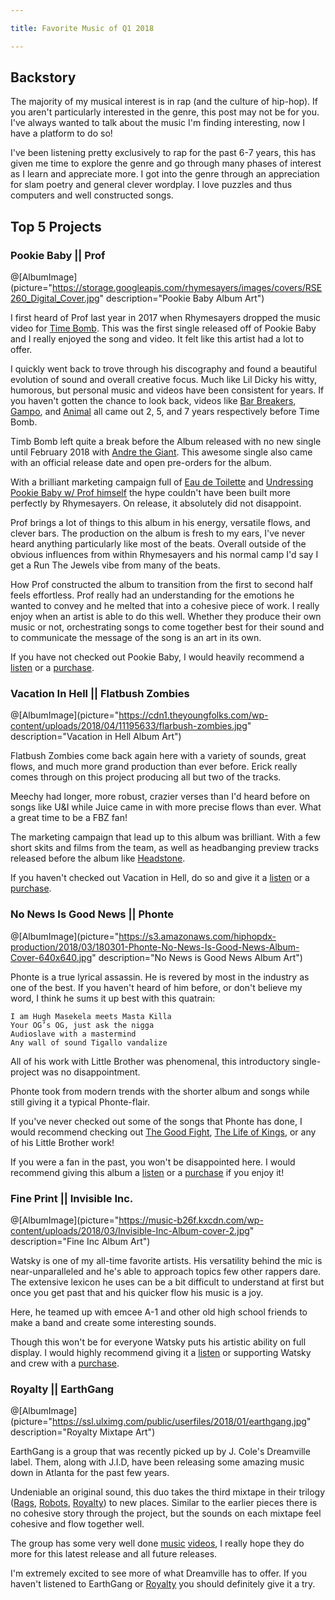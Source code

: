 ```yaml
---

title: Favorite Music of Q1 2018

---
```


## Backstory
The majority of my musical interest is in rap (and the culture of hip-hop). If you aren't particularly interested in the genre, this post may not be for you. I've always wanted to talk about the music I'm finding interesting, now I have a platform to do so! 

I've been listening pretty exclusively to rap for the past 6-7 years, this has given me time to explore the genre and go through many phases of interest as I learn and appreciate more. I got into the genre through an appreciation for slam poetry and general clever wordplay. I love puzzles and thus computers and well constructed songs.

## Top 5 Projects


### **Pookie Baby || Prof**

@[AlbumImage](picture="https://storage.googleapis.com/rhymesayers/images/covers/RSE260_Digital_Cover.jpg" description="Pookie Baby Album Art")

I first heard of Prof last year in 2017 when Rhymesayers dropped the music video for [Time Bomb](https://www.youtube.com/watch?v=OUipzGAewLA). This was the first single released off of Pookie Baby and I really enjoyed the song and video. It felt like this artist had a lot to offer.

I quickly went back to trove through his discography and found a beautiful evolution of sound and overall creative focus. Much like Lil Dicky his witty, humorous, but personal music and videos have been consistent for years. If you haven't gotten the chance to look back, videos like [Bar Breakers](https://www.youtube.com/watch?v=KoMQBeaDNlc), [Gampo](https://www.youtube.com/watch?v=jZnXykks5ug), and [Animal](https://www.youtube.com/watch?v=Po8ur7qWAnA) all came out 2, 5, and 7 years respectively before Time Bomb.

Timb Bomb left quite a break before the Album released with no new single until February 2018 with [Andre the Giant](https://www.youtube.com/watch?v=221AHxzcXCs). This awesome single also came with an official release date and open pre-orders for the album.

With a brilliant marketing campaign full of [Eau de Toilette](https://www.youtube.com/watch?v=N2ZM8peJUHU) and [Undressing Pookie Baby w/ Prof himself](https://www.youtube.com/watch?v=DSL84DA2UCY) the hype couldn't have been built more perfectly by Rhymesayers. On release, it absolutely did not disappoint.

Prof brings a lot of things to this album in his energy, versatile flows, and clever bars. The production on the album is fresh to my ears, I've never heard anything particularly like most of the beats. Overall outside of the obvious influences from within Rhymesayers and his normal camp I'd say I get a Run The Jewels vibe from many of the beats.

How Prof constructed the album to transition from the first to second half feels effortless. Prof really had an understanding for the emotions he wanted to convey and he melted that into a cohesive piece of work. I really enjoy when an artist is able to do this well. Whether they produce their own music or not, orchestrating songs to come together best for their sound and to communicate the message of the song is an art in its own.


If you have not checked out Pookie Baby, I would heavily recommend a [listen](https://play.google.com/store/music/album/Prof_Pookie_Baby?id=Bhp4tlz2l2z3t6wovrneqsu7tqm) or a [purchase](https://profstophouse.bandcamp.com/album/pookie-baby).

### **Vacation In Hell || Flatbush Zombies**

@[AlbumImage](picture="https://cdn1.theyoungfolks.com/wp-content/uploads/2018/04/11195633/flarbush-zombies.jpg" description="Vacation in Hell Album Art")

Flatbush Zombies come back again here with a variety of sounds, great flows, and much more grand production than ever before. Erick really comes through on this project producing all but two of the tracks.

Meechy had longer, more robust, crazier verses than I'd heard before on songs like U&I while Juice came in with more precise flows than ever. What a great time to be a FBZ fan!

The marketing campaign that lead up to this album was brilliant. With a few short skits and films from the team, as well as headbanging preview tracks released before the album like [Headstone](https://www.youtube.com/watch?v=MZ924VGx5n0).

If you haven't checked out Vacation in Hell, do so and give it a [listen](https://play.google.com/music/m/Byvjx2wnxfxsr64u43tg5lrc2ke?t=Vacation_In_Hell_-_Flatbush_Zombies) or a [purchase](https://thegloriousdead.com/products/vacation-in-hell-cd).

### **No News Is Good News || Phonte**

@[AlbumImage](picture="https://s3.amazonaws.com/hiphopdx-production/2018/03/180301-Phonte-No-News-Is-Good-News-Album-Cover-640x640.jpg" description="No News is Good News Album Art")

Phonte is a true lyrical assassin. He is revered by most in the industry as one of the best. If you haven't heard of him before, or don't believe my word, I think he sums it up best with this quatrain:

```
I am Hugh Masekela meets Masta Killa
Your OG’s OG, just ask the nigga
Audioslave with a mastermind
Any wall of sound Tigallo vandalize
```

All of his work with Little Brother was phenomenal, this introductory single-project was no disappointment.

Phonte took from modern trends with the shorter album and songs while still giving it a typical Phonte-flair.

If you've never checked out some of the songs that Phonte has done, I would recommend checking out [The Good Fight](https://www.youtube.com/watch?v=HH9vR_iJOqU), [The Life of Kings](https://www.youtube.com/watch?v=f_wlSODOQh8), or any of his Little Brother work!

If you were a fan in the past, you won't be disappointed here. I would recommend giving this album a [listen](https://play.google.com/music/m/Bf56buslbpft4n4ix4z645ewiuq?t=No_News_Is_Good_News_-_Phonte) or a [purchase](https://phonte.bandcamp.com/album/no-news-is-good-news) if you enjoy it!

### **Fine Print || Invisible Inc.**

@[AlbumImage](picture="https://music-b26f.kxcdn.com/wp-content/uploads/2018/03/Invisible-Inc-Album-cover-2.jpg" description="Fine Inc Album Art")

Watsky is one of my all-time favorite artists. His versatility behind the mic is near-unparalleled and he's able to approach topics few other rappers dare. The extensive lexicon he uses can be a bit difficult to understand at first but once you get past that and his quicker flow his music is a joy.

Here, he teamed up with emcee A-1 and other old high school friends to make a band and create some interesting sounds.

Though this won't be for everyone Watsky puts his artistic ability on full display. I would highly recommend giving it a [listen](https://play.google.com/music/m/Bxw3s5v64scwmfccj4gveqeeemy?t=Fine_Print_-_Invisible_Inc) or supporting Watsky and crew with a [purchase](https://gwatsky.bandcamp.com/album/invisible-inc).

### **Royalty || EarthGang**

@[AlbumImage](picture="https://ssl.ulximg.com/public/userfiles/2018/01/earthgang.jpg" description="Royalty Mixtape Art")

EarthGang is a group that was recently picked up by J. Cole's Dreamville label. Them, along with J.I.D, have been releasing some amazing music down in Atlanta for the past few years.

Undeniable an original sound, this duo takes the third mixtape in their trilogy ([Rags](https://play.google.com/music/m/Bnryysbq4cchpkpdiucxnmviili?t=Rags_-_EP_-_EARTHGANG), [Robots](https://play.google.com/music/m/Bbos6xxi7xksucoazjiforihyrm?t=Robots_-_EP_-_EARTHGANG), [Royalty](https://play.google.com/music/m/Bxq4wjhoooeoj5ancjowazblk7i?t=Royalty_-_EARTHGANG)) to new places. Similar to the earlier pieces there is no cohesive story through the project, but the sounds on each mixtape feel cohesive and flow together well.

The group has some very well done [music](https://www.youtube.com/watch?v=skw3kUycvpo) [videos](https://www.youtube.com/watch?v=TK5YW8tJsx8), I really hope they do more for this latest release and all future releases.

I'm extremely excited to see more of what Dreamville has to offer. If you haven't listened to EarthGang or [Royalty](https://play.google.com/music/m/Bxq4wjhoooeoj5ancjowazblk7i?t=Royalty_-_EARTHGANG) you should definitely give it a try.
